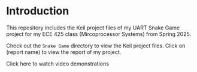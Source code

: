 # Introduction
This repository includes the Keil project files of my UART Snake Game project for my ECE 425 class (Mircoprocessor Systems) from Spring 2025.

Check out the `Snake Game` directory to view the Keil project files.
Click on (report name) to view the report of my project.

Click here to watch video demonstrations 


